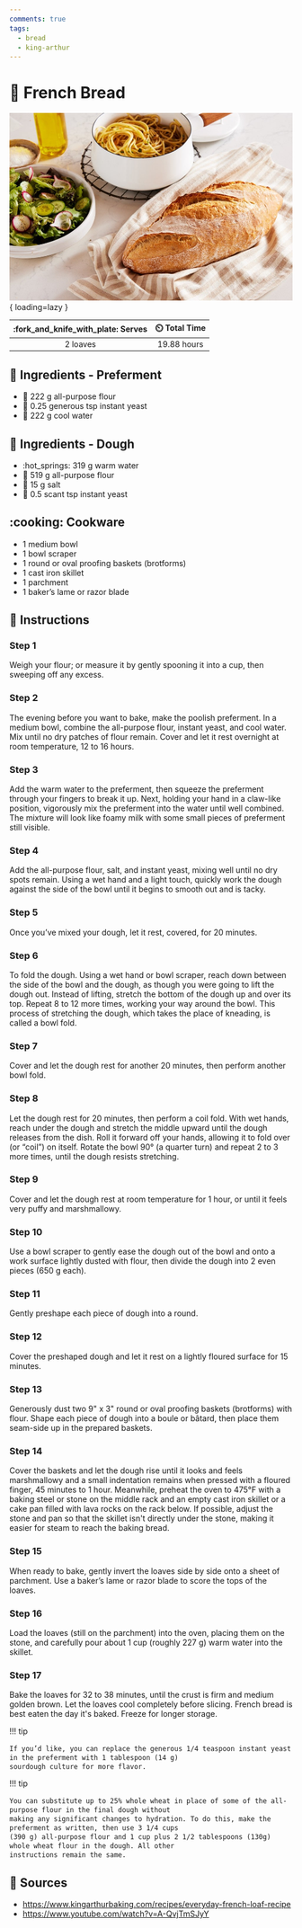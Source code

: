 ```yaml
---
comments: true
tags:
  - bread
  - king-arthur
---
```

# :baguette_bread: French Bread

![French Bread][1]{ loading=lazy }

| :fork_and_knife_with_plate: Serves | :timer_clock: Total Time |
|:----------------------------------:|:-----------------------: |
| 2 loaves | 19.88 hours |

## :salt: Ingredients - Preferment

- :ear_of_rice: 222 g all-purpose flour
- :microbe: 0.25 generous tsp instant yeast
- :ice_cube: 222 g cool water

## :salt: Ingredients - Dough

- :hot_springs: 319 g warm water
- :ear_of_rice: 519 g all-purpose flour
- :salt: 15 g salt
- :microbe: 0.5 scant tsp instant yeast

## :cooking: Cookware

- 1 medium bowl
- 1 bowl scraper
- 1 round or oval proofing baskets (brotforms)
- 1 cast iron skillet
- 1 parchment
- 1 baker’s lame or razor blade

## :pencil: Instructions

### Step 1

Weigh your flour; or measure it by gently spooning it into a cup, then sweeping off any excess.

### Step 2

The evening before you want to bake, make the poolish preferment. In a medium bowl, combine the all-purpose flour,
instant yeast, and cool water. Mix until no dry patches of flour remain. Cover and let it rest overnight at room
temperature, 12 to 16 hours.

### Step 3

Add the warm water to the preferment, then squeeze the preferment through your fingers to break it up. Next, holding
your hand in a claw-like position, vigorously mix the preferment into the water until well combined. The mixture will
look like foamy milk with some small pieces of preferment still visible.

### Step 4

Add the all-purpose flour, salt, and instant yeast, mixing well until no dry spots remain. Using a wet hand and a light
touch, quickly work the dough against the side of the bowl until it begins to smooth out and is tacky.

### Step 5

Once you’ve mixed your dough, let it rest, covered, for 20 minutes.

### Step 6

To fold the dough. Using a wet hand or bowl scraper, reach down between the side of the bowl and the dough, as though
you were going to lift the dough out. Instead of lifting, stretch the bottom of the dough up and over its top. Repeat 8
to 12 more times, working your way around the bowl. This process of stretching the dough, which takes the place of
kneading, is called a bowl fold.

### Step 7

Cover and let the dough rest for another 20 minutes, then perform another bowl fold.

### Step 8

Let the dough rest for 20 minutes, then perform a coil fold. With wet hands, reach under the dough and stretch the
middle upward until the dough releases from the dish. Roll it forward off your hands, allowing it to fold over (or
“coil”) on itself. Rotate the bowl 90° (a quarter turn) and repeat 2 to 3 more times, until the dough resists
stretching.

### Step 9

Cover and let the dough rest at room temperature for 1 hour, or until it feels very puffy and marshmallowy.

### Step 10

Use a bowl scraper to gently ease the dough out of the bowl and onto a work surface lightly dusted with flour, then
divide the dough into 2 even pieces (650 g each).

### Step 11

Gently preshape each piece of dough into a round.

### Step 12

Cover the preshaped dough and let it rest on a lightly floured surface for 15 minutes.

### Step 13

Generously dust two 9" x 3" round or oval proofing baskets (brotforms) with flour. Shape each piece of dough into a
boule or bâtard, then place them seam-side up in the prepared baskets.

### Step 14

Cover the baskets and let the dough rise until it looks and feels marshmallowy and a small indentation remains when
pressed with a floured finger, 45 minutes to 1 hour. Meanwhile, preheat the oven to 475°F with a baking steel or stone
on the middle rack and an empty cast iron skillet or a cake pan filled with lava rocks on the rack below. If possible,
adjust the stone and pan so that the skillet isn't directly under the stone, making it easier for steam to reach the
baking bread.

### Step 15

When ready to bake, gently invert the loaves side by side onto a sheet of parchment. Use a baker’s lame or razor blade
to score the tops of the loaves.

### Step 16

Load the loaves (still on the parchment) into the oven, placing them on the stone, and carefully pour about 1 cup
(roughly 227 g) warm water into the skillet.

### Step 17

Bake the loaves for 32 to 38 minutes, until the crust is firm and medium golden brown. Let the loaves cool completely
before slicing. French bread is best eaten the day it's baked. Freeze for longer storage.

!!! tip 

    If you’d like, you can replace the generous 1/4 teaspoon instant yeast in the preferment with 1 tablespoon (14 g)
    sourdough culture for more flavor.

!!! tip

    You can substitute up to 25% whole wheat in place of some of the all-purpose flour in the final dough without
    making any significant changes to hydration. To do this, make the preferment as written, then use 3 1/4 cups
    (390 g) all-purpose flour and 1 cup plus 2 1/2 tablespoons (130g) whole wheat flour in the dough. All other
    instructions remain the same. 

## :link: Sources

- <https://www.kingarthurbaking.com/recipes/everyday-french-loaf-recipe>
- <https://www.youtube.com/watch?v=A-QvjTmSJyY>

[1]: <../assets/images/french-bread.jpg>
